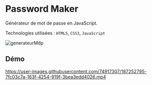 # Password Maker

Générateur de mot de passe en JavaScript.

Technologies utilisées : `HTML5`, `CSS3`, `JavaScript`


![generateurMdp](https://user-images.githubusercontent.com/74917307/187252769-cf5593a2-1ef5-4679-a42c-381a7011a29d.PNG)


## Démo 


https://user-images.githubusercontent.com/74917307/187252795-7fc03c7a-163f-4254-919f-3bea3edd4026.mp4


